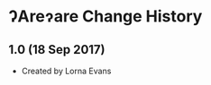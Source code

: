 ɁAreɂare Change History
=======================

1.0 (18 Sep 2017)
-----------------

* Created by Lorna Evans
